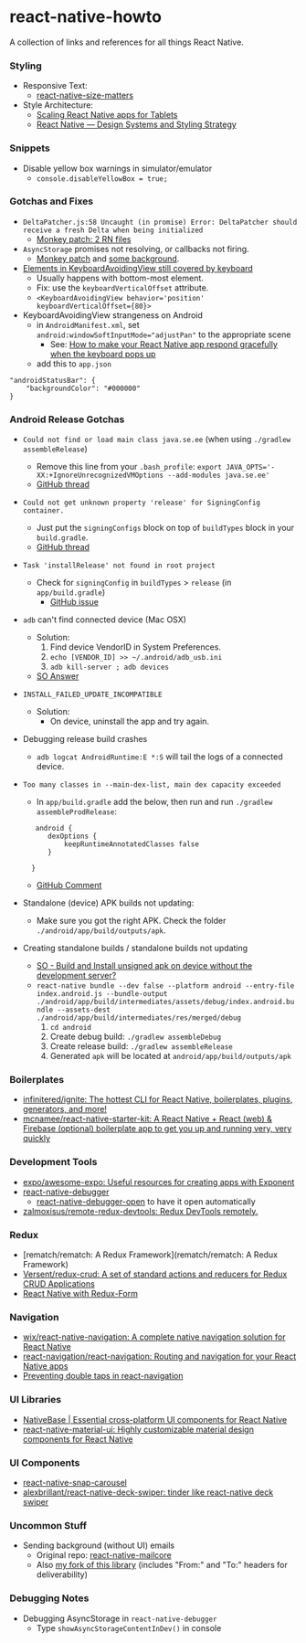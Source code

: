 # react-native-howto
A collection of links and references for all things React Native. 

### Styling
* Responsive Text:
  * [react-native-size-matters](https://github.com/nirsky/react-native-size-matters)
* Style Architecture: 
  * [Scaling React Native apps for Tablets](https://medium.com/react-native-training/scaling-react-native-apps-for-tablets-211de8399cf1)
  * [React Native — Design Systems and Styling Strategy](https://medium.com/@mikecavaliere/react-native-design-systems-and-styling-strategy-189e4f8f1684) 
  
  

### Snippets

* Disable yellow box warnings in simulator/emulator
  * `console.disableYellowBox = true;`

### Gotchas and Fixes
* ```DeltaPatcher.js:58 Uncaught (in promise) Error: DeltaPatcher should receive a fresh Delta when being initialized```
  * [Monkey patch: 2 RN files](https://github.com/facebook/react-native/issues/18209#issuecomment-371935230)
* `AsyncStorage` promises not resolving, or callbacks not firing.
  * [Monkey patch](https://github.com/facebook/react-native/pull/18522/files) and [some background](https://github.com/facebook/react-native/issues/13704).
* [Elements in KeyboardAvoidingView still covered by keyboard](https://github.com/facebook/react-native/issues/13497)
  * Usually happens with bottom-most element. 
  * Fix: use the `keyboardVerticalOffset` attribute. 
  * `<KeyboardAvoidingView behavior='position' keyboardVerticalOffset={80}>`
* KeyboardAvoidingView strangeness on Android
  * in `AndroidManifest.xml`, set `android:windowSoftInputMode="adjustPan"` to the appropriate scene
    * See: [How to make your React Native app respond gracefully when the keyboard pops up](https://stackoverflow.com/questions/39344140/react-native-how-to-control-what-keyboard-pushes-up#answer-43208431)
  * add this to `app.json`
```
"androidStatusBar": {
    "backgroundColor": "#000000"
}
```

### Android Release Gotchas
* `Could not find or load main class java.se.ee` (when using `./gradlew assembleRelease`)
  * Remove this line from your `.bash_profile`: 
`export JAVA_OPTS='-XX:+IgnoreUnrecognizedVMOptions --add-modules java.se.ee'`
  * [GitHub thread](https://github.com/flutter/flutter/issues/16093#issuecomment-390489264)

* `Could not get unknown property 'release' for SigningConfig container.`
  * Just put the `signingConfigs` block on top of `buildTypes` block in your `build.gradle`.
  * [GitHub thread](https://github.com/researchgate/gradle-release/issues/187)
* `Task 'installRelease' not found in root project`
  * Check for `signingConfig` in `buildTypes` > `release` (in `app/build.gradle`)
    * [GitHub issue](https://github.com/facebook/react-native/issues/16854#issuecomment-348376236)
* `adb` can't find connected device (Mac OSX)
  * Solution: 
    1. Find device VendorID in System Preferences. 
    1. `echo [VENDOR_ID] >> ~/.android/adb_usb.ini`
    1. `adb kill-server ; adb devices`
  * [SO Answer](https://stackoverflow.com/questions/7135999/adb-not-finding-my-device-phone-macos-x#answer-7136003)
* `INSTALL_FAILED_UPDATE_INCOMPATIBLE`
  * Solution: 
    * On device, uninstall the app and try again. 
* Debugging release build crashes
  * `adb logcat AndroidRuntime:E *:S` will tail the logs of a connected device.
* `Too many classes in --main-dex-list, main dex capacity exceeded`
  * In `app/build.gradle` add the below, then run and run `./gradlew assembleProdRelease`: 
  ```
     android {
        dexOptions {
            keepRuntimeAnnotatedClasses false
        }

    }
    ```
  * [GitHub Comment](https://github.com/expo/expo/issues/1166#issuecomment-372293580)
* Standalone (device) APK builds not updating: 
  * Make sure you got the right APK. Check the folder `./android/app/build/outputs/apk`.
* Creating standalone builds / standalone builds not updating
  * [SO - Build and Install unsigned apk on device without the development server?](https://stackoverflow.com/questions/35283959/build-and-install-unsigned-apk-on-device-without-the-development-server#answer-36961021)
  * `react-native bundle --dev false --platform android --entry-file index.android.js --bundle-output ./android/app/build/intermediates/assets/debug/index.android.bundle --assets-dest ./android/app/build/intermediates/res/merged/debug`
    1. `cd android`
    2. Create debug build: `./gradlew assembleDebug`
    3. Create release build: `./gradlew assembleRelease`
    4. Generated `apk` will be located at `android/app/build/outputs/apk`
  


  


### Boilerplates

* [infinitered/ignite: The hottest CLI for React Native, boilerplates, plugins, generators, and more!](https://github.com/infinitered/ignite)
* [mcnamee/react-native-starter-kit: A React Native + React (web) & Firebase (optional) boilerplate app to get you up and running very, very quickly](https://github.com/mcnamee/react-native-starter-kit)

### Development Tools

* [expo/awesome-expo: Useful resources for creating apps with Exponent](https://github.com/expo/awesome-expo)
* [react-native-debugger](https://github.com/jhen0409/react-native-debugger)
  * [react-native-debugger-open](https://github.com/jhen0409/react-native-debugger/tree/master/npm-package) to have it open automatically
* [zalmoxisus/remote-redux-devtools: Redux DevTools remotely.](https://github.com/zalmoxisus/remote-redux-devtools)


### Redux

* [rematch/rematch: A Redux Framework](rematch/rematch: A Redux Framework)
* [Versent/redux-crud: A set of standard actions and reducers for Redux CRUD Applications](https://github.com/Versent/redux-crud)
* [React Native with Redux-Form](https://medium.com/wolox-driving-innovation/https-medium-com-wolox-driving-innovation-easy-forms-in-react-native-with-redux-form-1cdc16a9a889)


### Navigation

* [wix/react-native-navigation: A complete native navigation solution for React Native](https://github.com/wix/react-native-navigation/)
* [react-navigation/react-navigation: Routing and navigation for your React Native apps](https://github.com/react-navigation/react-navigation)
* [Preventing double taps in react-navigation](https://github.com/react-navigation/react-navigation/issues/271#issuecomment-278901237)

### UI Libraries

* [NativeBase | Essential cross-platform UI components for React Native](https://nativebase.io/)
* [react-native-material-ui: Highly customizable material design components for React Native](https://github.com/xotahal/react-native-material-ui)

### UI Components

* [react-native-snap-carousel](https://github.com/archriss/react-native-snap-carousel)
* [alexbrillant/react-native-deck-swiper: tinder like react-native deck swiper](https://github.com/alexbrillant/react-native-deck-swiper)


### Uncommon Stuff

* Sending background (without UI) emails 
  * Original repo: [react-native-mailcore](https://github.com/agenthunt/react-native-mailcore)
  * Also [my fork of this library](https://github.com/mcavaliere/react-native-mailcore) (includes "From:" and "To:" headers for deliverability)


### Debugging Notes

* Debugging AsyncStorage in `react-native-debugger`
  * Type `showAsyncStorageContentInDev()` in console
